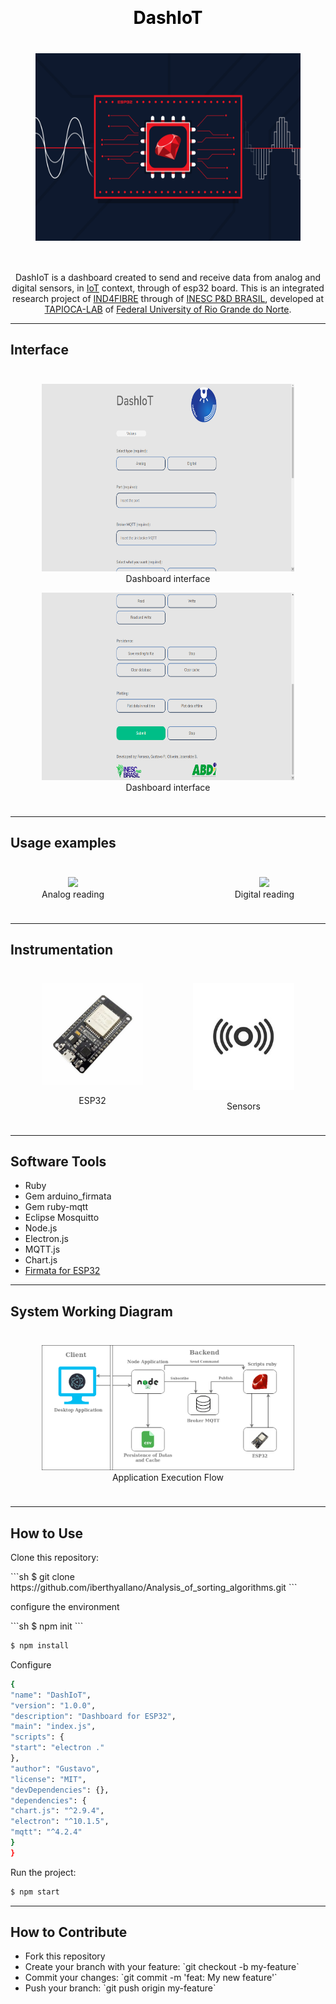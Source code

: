 <h1 align="center" style="color:black;margin-top:30px;">DashIoT</h1>
<div align="center" style="font-size:40px;">
    <figure>
        <img src="./__readme/logoSystem.png" height="300px" />
    </figure>
</div>

<p align="center">
    DashIoT is a dashboard created to send and receive data from analog and digital sensors, in <a
        href="https://en.wikipedia.org/wiki/Internet_of_things">IoT</a> context, through
    of esp32 board. This is an integrated research project of <a target="_blank"
        href="http://ind4fibre.inescbrasil.org.br/">IND4FIBRE</a> through of <a target="_blank"
        href="http://inescbrasil.org.br/">INESC P&D BRASIL</a>, developed at <a target="_blank"
        href="http://tapioca.eaj.ufrn.br/">TAPIOCA-LAB</a>
    of <a target="_blank" href="https://www.ufrn.br/">Federal University of Rio Grande do Norte</a>.
</p>

<hr />

<h2>Interface</h2>
<div align="center" style="padding:10px;">
    <figure>
        <img src="./__readme/dashboard1.png" height="300px" />
        <figcaption align="center">Dashboard interface</figcaption>
    </figure>
    <figure>
        <img src="./__readme/dashboard2.png" height="300px" />
        <figcaption align="center">Dashboard interface</figcaption>
    </figure>
</div>
<hr>

<h2>Usage examples</h2>

<div align="center" style="display: flex; justify-content: space-between; padding: 10px;">
    <figure>
        <img src="./__readme/analogPlotting.gif" width="515px" />
        <figcaption align="center">
            Analog reading
        </figcaption>
    </figure>
    <figure>
        <img src="./__readme/digitalPlotting.gif" width="515px" />
        <figcaption align="center">
            Digital reading
        </figcaption>
    </figure>
</div>

<hr />
<h2> Instrumentation </h2>
<div align="center" style="display: flex; justify-content: space-between; padding: 10px;">
    <figure>
        <img src="./__readme/esp32.jpeg" style="display:block;" width="250px"><br />
        <figcaption align="center">
            ESP32
        </figcaption>
    </figure>
    <figure>
        <img src="./__readme/sensors.jpeg" style="display:block;" width="250px"><br />
        <figcaption align="center">
            Sensors
        </figcaption>
    </figure>
</div>

<hr>

<h2>Software Tools</h2>

<ul>
    <li>Ruby</li>
    <li>Gem arduino_firmata</li>
    <li>Gem ruby-mqtt</li>
    <li>Eclipse Mosquitto</li>
    <li>Node.js</li>
    <li>Electron.js</li>
    <li>MQTT.js</li>
    <li>Chart.js</li>
    <li><a href="https://github.com/Gustavo053/Firmata-for-ESP32">Firmata for ESP32</a></li>
</ul>

<hr />

<h2>System Working Diagram</h2>

<div style="padding: 10px" align="center">
    <figure>
        <img src="./__readme/SystemWorkingDiagram.png" />
        <figcaption align="center">Application Execution Flow</figcaption>
    </figure>
</div>

<hr />

<h2>How to Use</h2>

<p>Clone this repository:</p>
```sh
$ git clone https://github.com/iberthyallano/Analysis_of_sorting_algorithms.git
```

<p>configure the environment</p>
```sh
$ npm init
```

```sh
$ npm install
```

<p>Configure</p>

```sh
{
"name": "DashIoT",
"version": "1.0.0",
"description": "Dashboard for ESP32",
"main": "index.js",
"scripts": {
"start": "electron ."
},
"author": "Gustavo",
"license": "MIT",
"devDependencies": {},
"dependencies": {
"chart.js": "^2.9.4",
"electron": "^10.1.5",
"mqtt": "^4.2.4"
}
}
```

<p>Run the project:</p>

```sh
$ npm start
```

<hr />

<h2>How to Contribute</h2>

<ul>
    <li>Fork this repository</li>
    <li>Create your branch with your feature: `git checkout -b my-feature`</li>
    <li>Commit your changes: `git commit -m 'feat: My new feature'`</li>
    <li>Push your branch: `git push origin my-feature`</li>
</ul>